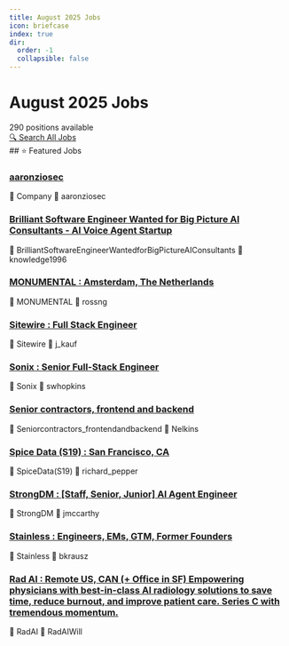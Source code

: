 ```yaml
---
title: August 2025 Jobs
icon: briefcase
index: true
dir:
  order: -1
  collapsible: false
---
```


# August 2025 Jobs

<div class="jobs-header">
  <div class="jobs-count">290 positions available</div>
  <a href="./all-jobs.md" class="search-all-button">🔍 Search All Jobs</a>
</div>
## ⭐ Featured Jobs

<div class="featured-jobs">
  <div class="featured-job">
    <h3><a href="/jobs/August-2025/aaronziosec">aaronziosec</a></h3>
    <div class="job-meta">
      <span class="company">🏢 Company</span>
      <span class="author">👤 aaronziosec</span>
    </div>
  </div>
  <div class="featured-job">
    <h3><a href="/jobs/August-2025/knowledge1996-BrilliantSoftwareEngineerWantedforBigPictureAIConsultants-AIVoiceAgentStartup">Brilliant Software Engineer Wanted for Big Picture AI Consultants - AI Voice Agent Startup</a></h3>
    <div class="job-meta">
      <span class="company">🏢 BrilliantSoftwareEngineerWantedforBigPictureAIConsultants</span>
      <span class="author">👤 knowledge1996</span>
    </div>
  </div>
  <div class="featured-job">
    <h3><a href="/jobs/August-2025/rossng-MONUMENTAL-Amsterdam_TheNetherlands-FullTime-Onsite">MONUMENTAL : Amsterdam, The Netherlands</a></h3>
    <div class="job-meta">
      <span class="company">🏢 MONUMENTAL</span>
      <span class="author">👤 rossng</span>
    </div>
  </div>
  <div class="featured-job">
    <h3><a href="/jobs/August-2025/j_kauf-Sitewire-FullStackEngineer-Full-Time-REMOTE(US-only)">Sitewire : Full Stack Engineer</a></h3>
    <div class="job-meta">
      <span class="company">🏢 Sitewire</span>
      <span class="author">👤 j_kauf</span>
    </div>
  </div>
  <div class="featured-job">
    <h3><a href="/jobs/August-2025/swhopkins-Sonix-SeniorFull-StackEngineer-Remote(USonly)-Full-time-RubyonRails%2BReact">Sonix : Senior Full-Stack Engineer</a></h3>
    <div class="job-meta">
      <span class="company">🏢 Sonix</span>
      <span class="author">👤 swhopkins</span>
    </div>
  </div>
  <div class="featured-job">
    <h3><a href="/jobs/August-2025/Nelkins-Seniorcontractors_frontendandbackend">Senior contractors, frontend and backend</a></h3>
    <div class="job-meta">
      <span class="company">🏢 Seniorcontractors_frontendandbackend</span>
      <span class="author">👤 Nelkins</span>
    </div>
  </div>
  <div class="featured-job">
    <h3><a href="/jobs/August-2025/richard_pepper-SpiceData(S19)-SanFrancisco_CA-Full-time">Spice Data (S19) : San Francisco, CA</a></h3>
    <div class="job-meta">
      <span class="company">🏢 SpiceData(S19)</span>
      <span class="author">👤 richard_pepper</span>
    </div>
  </div>
  <div class="featured-job">
    <h3><a href="/jobs/August-2025/jmccarthy-StrongDM-%5BStaff_Senior_Junior%5DAIAgentEngineer-SanFranciscoBayArea(PaloAlto)-Full-Time-">StrongDM : [Staff, Senior, Junior] AI Agent Engineer</a></h3>
    <div class="job-meta">
      <span class="company">🏢 StrongDM</span>
      <span class="author">👤 jmccarthy</span>
    </div>
  </div>
  <div class="featured-job">
    <h3><a href="/jobs/August-2025/bkrausz-Stainless-Engineers_EMs_GTM_FormerFounders-Full-time">Stainless : Engineers, EMs, GTM, Former Founders</a></h3>
    <div class="job-meta">
      <span class="company">🏢 Stainless</span>
      <span class="author">👤 bkrausz</span>
    </div>
  </div>
  <div class="featured-job">
    <h3><a href="/jobs/August-2025/RadAIWill-RadAI-RemoteUS_CAN(%2BOfficeinSF)Empoweringphysicianswithbest-in-classAIradiologysoluti">Rad AI : Remote US, CAN (+ Office in SF) Empowering physicians with best-in-class AI radiology solutions to save time, reduce burnout, and improve patient care. Series C with tremendous momentum.</a></h3>
    <div class="job-meta">
      <span class="company">🏢 RadAI</span>
      <span class="author">👤 RadAIWill</span>
    </div>
  </div>
</div>